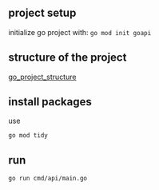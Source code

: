## project setup
initialize go project with: 
```go mod init goapi```

## structure of the project

[go_project_structure](https://github.com/golang-standards/project-layout)


<!-- -api (specs, parameter, endpoints) -->

## install packages

use

```go mod tidy```

## run

```go run cmd/api/main.go```